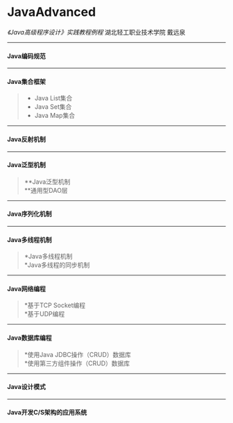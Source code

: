 # JavaAdvanced
_《Java高级程序设计》实践教程例程_  湖北轻工职业技术学院  戴远泉
****
#### Java编码规范  
****
#### Java集合框架
>* Java List集合  
>* Java Set集合  
>* Java Map集合  
****
#### Java反射机制  
****
#### Java泛型机制 
>**Java泛型机制  
>**通用型DAO层  
****
#### Java序列化机制  
****
#### Java多线程机制 
>*Java多线程机制  
>*Java多线程的同步机制  
****
#### Java网络编程 
>*基于TCP Socket编程  
>*基于UDP编程  
****
#### Java数据库编程  
>*使用Java JDBC操作（CRUD）数据库  
>*使用第三方组件操作（CRUD）数据库  
****
#### Java设计模式  
****
#### Java开发C/S架构的应用系统    
